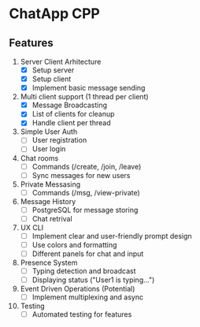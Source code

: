 # ChatApp CPP

## Features

1. Server Client Arhitecture
    - [x] Setup server
    - [x] Setup client
    - [x] Implement basic message sending
2. Multi client support (1 thread per client)
    - [x] Message Broadcasting
    - [x] List of clients for cleanup
    - [x] Handle client per thread
3. Simple User Auth
    - [ ] User registration
    - [ ] User login
4. Chat rooms
    - [ ] Commands (/create, /join, /leave)
    - [ ] Sync messages for new users
5. Private Messasing
    - [ ] Commands (/msg, /view-private)
6. Message History
    - [ ] PostgreSQL for message storing
    - [ ] Chat retrival
7. UX CLI
    - [ ] Implement clear and user-friendly prompt design
    - [ ] Use colors and formatting
    - [ ] Different panels for chat and input
8. Presence System
    - [ ] Typing detection and broadcast
    - [ ] Displaying status ("User1 is typing...")
9. Event Driven Operations (Potential)
    - [ ] Implement multiplexing and async
10. Testing
    - [ ] Automated testing for features
